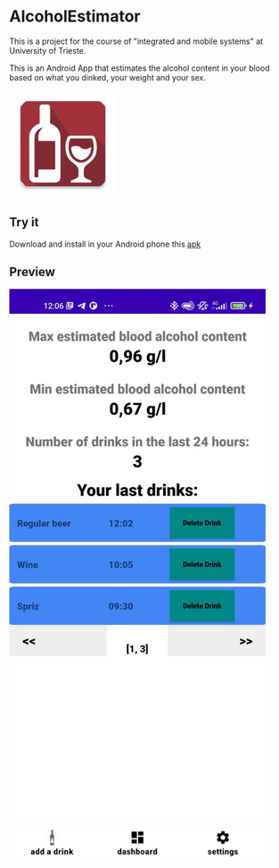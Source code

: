# AlcoholEstimator 


This is a project for the course of "integrated and mobile systems" at University of Trieste.

This is an Android App that estimates the alcohol content in your blood based on what you dinked, your weight and your sex.

![logo img](https://github.com/AndreaGonzato/AlcoholEstimator/blob/main/app/src/main/res/mipmap-xxxhdpi/ic_launcher.png)

## Try it

Download and install in your Android phone this [apk](https://github.com/AndreaGonzato/AlcoholEstimator/releases)

## Preview


![demo img](https://github.com/AndreaGonzato/AlcoholEstimator/blob/main/demoApp.jpeg)

